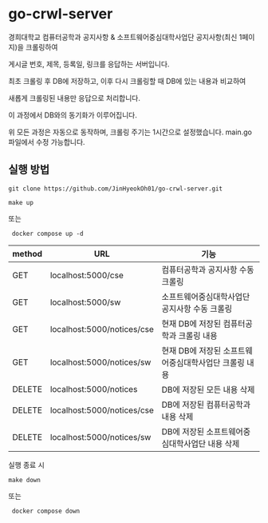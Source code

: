 # go-crwl-server

경희대학교 컴퓨터공학과 공지사항 & 소프트웨어중심대학사업단 공지사항(최신 1페이지)을 크롤링하여

게시글 번호, 제목, 등록일, 링크를 응답하는 서버입니다.

최초 크롤링 후 DB에 저장하고, 이후 다시 크롤링할 때 DB에 있는 내용과 비교하여

새롭게 크롤링된 내용만 응답으로 처리합니다.

이 과정에서 DB와의 동기화가 이루어집니다.

위 모든 과정은 자동으로 동작하며, 크롤링 주기는 1시간으로 설정했습니다. main.go 파일에서 수정 가능합니다.

## 실행 방법
```
git clone https://github.com/JinHyeokOh01/go-crwl-server.git
```

```
make up
```

또는

```
 docker compose up -d
```

|method|URL|기능|
|------|---|---|
|GET|localhost:5000/cse|컴퓨터공학과 공지사항 수동 크롤링|
|GET|localhost:5000/sw|소프트웨어중심대학사업단 공지사항 수동 크롤링|
|GET|localhost:5000/notices/cse|현재 DB에 저장된 컴퓨터공학과 크롤링 내용|
|GET|localhost:5000/notices/sw|현재 DB에 저장된 소프트웨어중심대학사업단 크롤링 내용|
|DELETE|localhost:5000/notices|DB에 저장된 모든 내용 삭제|
|DELETE|localhost:5000/notices/cse|DB에 저장된 컴퓨터공학과 내용 삭제|
|DELETE|localhost:5000/notices/sw|DB에 저장된 소프트웨어중심대학사업단 내용 삭제|

실행 종료 시

```
make down
```

또는

```
 docker compose down
```

